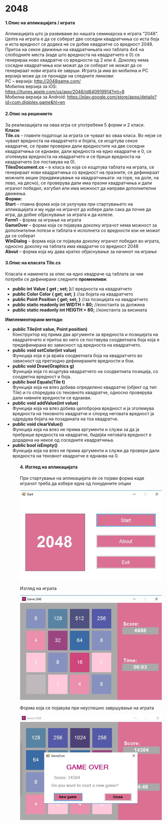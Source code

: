 
<html>
<body>
<h1>2048</h1>

<h4>1.Опис на апликацијата / играта</h4>

Апликацијата што ја развиваме во нашата семинарска е играта “2048“. Целта на играта е да се соберат две соседни квадратчиња со иста боја и иста вредност се додека не се добие квадратче со вредност 2048. Притоа на секое движење на квадратчињата низ таблата 4х4 на слободните места (каде што вредноста на квадратчето е 0) се генерираа ново квадратче со вредности од 2 или 4. Доколку нема соседни квадратчиња кои можат да се соберат не можат да се генерираат нови играта ќе заврши.
Играта ја има во мобилна и PC верзија може да се пронајде на следните линкови:
<br>
PC – верзија: http://2048game.com/ 
<br>
Мобилна верзија за iOS: https://itunes.apple.com/us/app/2048/id840919914?mt=8 
<br>
Mобилна верзија за Android: https://play.google.com/store/apps/details?id=com.digiplex.game&hl=en 
</br>
<h4>2.Опис на решението</h4>

За реализацијата на оваа игра се употребени 5 форми  и 2 класи.
<br>
<b>Класи:</b>
<br>
<b>Tile.cs</b> – главнте податоци за играта се чуваат во оваа класа. Во нејзе се чуваат вредностa на квадратчето и бојата, се исцртува секое квадратче, се прави проверки дали вредностите на две соседни квадратчиња се еднакви, дали вредноста на едно квадратче е 0, се зголемува вредноста на квадратчето и се брише вредноста на квадратчето (се поставува на 0).
<br>
<b>TilesDocument.cs</b> – е класа во која се изцртува таблата на играта, се генерираат нови квадратчиња со вредност на празните, се дефинираат можните акции (придвижување на квадратчињата: на горе, на доле, на лево, на десно), се проверува дали има празни квадратчиња и дали играчот победил, изгубил или има можност да направи дополнителни движења.
<br>
<b>Форми:</b>
<br>
<b>Start</b> – главна форма која се уклучува при стартувањето на апликацијата и му нуди на играчот да избере дали сака да почне да игра, да добие објаснување за играта и да излезе.
<br>
<b>Form1</b> – форма за играње на играта
<br>
<b>GameОver</b> – форма која се појавува доколку играчот нема можност за дополнителни потези и таблата е исполнета со вредности кои не можат да се соберат
<br>
<b>WinDialog</b> – форма која се појавува доколку играчот победил во играта, односно доколку на таблата има квадратче со вредност 2048
<br>
<b>About</b> – форма која му дава кратко објаснување за начинот на играње
<br>
<h4>3.Опис на класата Tile.cs</h4>
Класата е наменета за опис на едно квадраче од таблата за чии потреби се дефинирани следните <b>променливи</b>: 
        <ul>
		<li><b>public int Value { get ; set; }</b>// вредноста на квадратчето</li>
        <li><b>public Color Color { get; set; }</b> //за бојата на квадратчето</li>
        <li><b>public Point Position { get; set; }</b>	//за позицијата на квадратчето</li>
        <li><b>public static readonly int WIDTH = 80;</b>	//константа за должина</li>
         <li><b>public static readonly int HEIGTH = 80;</b>	//константа за висината</li>
		</ul>
<b>Имплементирани методи</b>:
<ul>
<li><b>public Tile(int value, Point position)</b><br>
Конструктор кој прима два аргументи за вредноста и позицијата на квадратечето и притоа во него се поставува соодветната боја која е предефинирана во зависност од вредноста на квадратчето.</li>
<li><b>public void setColor(int value)</b><br>
Функција која е ја враќа соодветната боја на квадратчето во зависност од претходно дефинираните вредности и бои.</li>
<li><b>public void Draw(Graphics g)</b><br>
Функција која го исцртува квадратчето на соодветната позиција, со соодветна  вредност и боја.</li>
<li><b>public bool Equals(Tile t)</b><br>
Функција која на влез добива определено квадратче (објект од тип Tile) и го споредува со тековното квадратче, односно проверува дали нивните вредности се еднакви.</li>
<li><b>public void addValue(int value)</b><br>
Функција која на влез добива целобројна вредност и ја зголемува вредноста на тековното квадратче и според неговата вредност ја одредува бојата на позадината на тоа квадратче.</li>
<li><b>public void clearValue()</b><br>
Функција која на влез не прима аргументи и служи за да ја пребрише вредноста на квадратче, бидејќи неговата вредност е додадена на некое од соседните квадратчиња.</li>
<li><b>public bool isEmpty()</b><br>
Функција која на влез не прима аргументи и служи да провери дали вредноста на тековнот квадратче е еднаква на 0.</li>
<ul>
  <h4>4. Изглед на апликацијата</h4>
  <p>При стартување на апликацијата ќе се појави форма каде играчот треба да избере една од пoнуденитe опции<p>
  <img src="start.png">
  <p>Изглед на играта</p>
  <img src="game.png">
  <p>Форма која се појавува при неуспешно завршување на играта</p>
  <img src="gameOver.png">
</body>
</html>